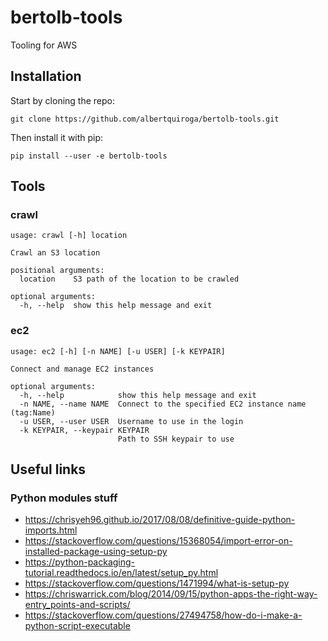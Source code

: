 # bertolb-tools
Tooling for AWS

## Installation

Start by cloning the repo:

```
git clone https://github.com/albertquiroga/bertolb-tools.git
```

Then install it with pip:

```
pip install --user -e bertolb-tools
```

## Tools
### crawl

```
usage: crawl [-h] location

Crawl an S3 location

positional arguments:
  location    S3 path of the location to be crawled

optional arguments:
  -h, --help  show this help message and exit
```

### ec2

```
usage: ec2 [-h] [-n NAME] [-u USER] [-k KEYPAIR]

Connect and manage EC2 instances

optional arguments:
  -h, --help            show this help message and exit
  -n NAME, --name NAME  Connect to the specified EC2 instance name (tag:Name)
  -u USER, --user USER  Username to use in the login
  -k KEYPAIR, --keypair KEYPAIR
                        Path to SSH keypair to use
```

## Useful links
### Python modules stuff
* https://chrisyeh96.github.io/2017/08/08/definitive-guide-python-imports.html
* https://stackoverflow.com/questions/15368054/import-error-on-installed-package-using-setup-py
* https://python-packaging-tutorial.readthedocs.io/en/latest/setup_py.html
* https://stackoverflow.com/questions/1471994/what-is-setup-py
* https://chriswarrick.com/blog/2014/09/15/python-apps-the-right-way-entry_points-and-scripts/
* https://stackoverflow.com/questions/27494758/how-do-i-make-a-python-script-executable
